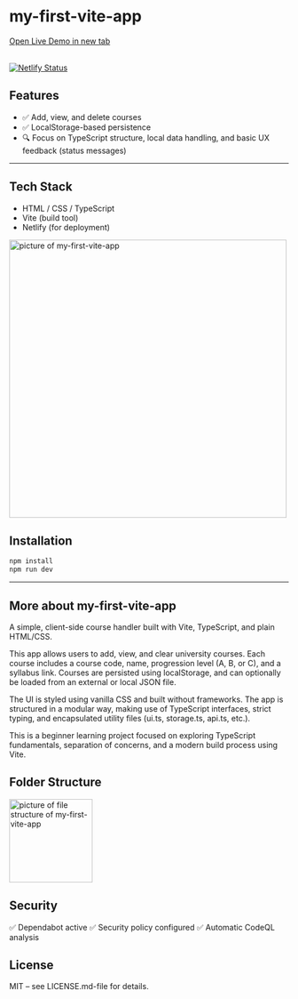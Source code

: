 # my-first-vite-app
<a href="https://a-course-handler-app.netlify.app/" target="_blank" rel="noopener noreferrer">
Open Live Demo in new tab
</a> <br><br>

[![Netlify Status](https://api.netlify.com/api/v1/badges/c432a77f-e55d-4649-8c47-bc2cd3e3eb59/deploy-status)](https://app.netlify.com/projects/a-course-handler-app/deploys)


## Features

- ✅ Add, view, and delete courses
- ✅ LocalStorage-based persistence
- 🔍 Focus on TypeScript structure, local data handling, and basic UX feedback (status messages)

---

## Tech Stack

- HTML / CSS / TypeScript
- Vite (build tool)
- Netlify (for deployment)

<img src="https://github.com/user-attachments/assets/215ea0f8-e5ec-4bc1-88e4-ec890924e279" alt="picture of my-first-vite-app" width="500"/>

## Installation

```bash
npm install
npm run dev
```

---
## More about my-first-vite-app

A simple, client-side course handler built with Vite, TypeScript, and plain HTML/CSS.

This app allows users to add, view, and clear university courses.
Each course includes a course code, name, progression level (A, B, or C), and a syllabus link.
Courses are persisted using localStorage, and can optionally be loaded from an external or local JSON file.

The UI is styled using vanilla CSS and built without frameworks.
The app is structured in a modular way, making use of TypeScript interfaces,
strict typing, and encapsulated utility files (ui.ts, storage.ts, api.ts, etc.).

This is a beginner learning project focused on exploring TypeScript fundamentals,
separation of concerns, and a modern build process using Vite.

## Folder Structure
<img src="https://github.com/user-attachments/assets/4a3b925d-5939-448a-a148-e7f5f6c1cb44" alt="picture of file structure of my-first-vite-app" width="150"/>

## Security
✅ Dependabot active
✅ Security policy configured
✅ Automatic CodeQL analysis

## License
MIT – see LICENSE.md-file for details.
